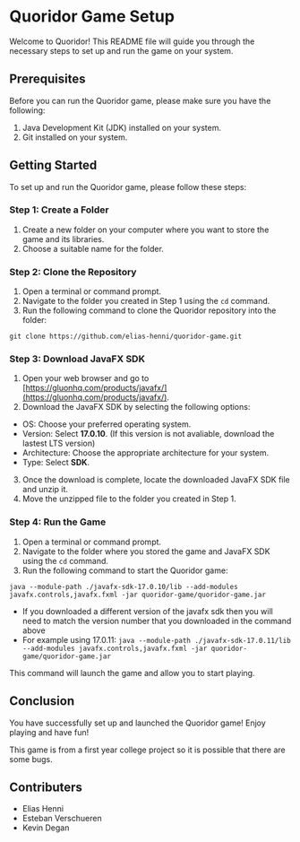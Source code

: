 # Quoridor Game Setup

Welcome to Quoridor! This README file will guide you through the necessary steps to set up and run the game on your system.

## Prerequisites

Before you can run the Quoridor game, please make sure you have the following:

1. Java Development Kit (JDK) installed on your system.
2. Git installed on your system.

## Getting Started

To set up and run the Quoridor game, please follow these steps:

### Step 1: Create a Folder

1. Create a new folder on your computer where you want to store the game and its libraries.
2. Choose a suitable name for the folder.

### Step 2: Clone the Repository

1. Open a terminal or command prompt.
2. Navigate to the folder you created in Step 1 using the `cd` command.
3. Run the following command to clone the Quoridor repository into the folder:

```
git clone https://github.com/elias-henni/quoridor-game.git
```
### Step 3: Download JavaFX SDK

1. Open your web browser and go to [https://gluonhq.com/products/javafx/](https://gluonhq.com/products/javafx/).
2. Download the JavaFX SDK by selecting the following options:
- OS: Choose your preferred operating system.
- Version: Select **17.0.10**. (If this version is not avaliable, download the lastest LTS version)
- Architecture: Choose the appropriate architecture for your system.
- Type: Select **SDK**.
3. Once the download is complete, locate the downloaded JavaFX SDK file and unzip it.
4. Move the unzipped file to the folder you created in Step 1.

### Step 4: Run the Game

1. Open a terminal or command prompt.
2. Navigate to the folder where you stored the game and JavaFX SDK using the `cd` command.
3. Run the following command to start the Quoridor game:
```
java --module-path ./javafx-sdk-17.0.10/lib --add-modules javafx.controls,javafx.fxml -jar quoridor-game/quoridor-game.jar
```
- If you downloaded a different version of the javafx sdk then you will need to match the version number that you downloaded in the command above
- For example using 17.0.11: ```java --module-path ./javafx-sdk-17.0.11/lib --add-modules javafx.controls,javafx.fxml -jar quoridor-game/quoridor-game.jar```


This command will launch the game and allow you to start playing.

## Conclusion

You have successfully set up and launched the Quoridor game! Enjoy playing and have fun!

This game is from a first year college project so it is possible that there are some bugs.

## Contributers
- Elias Henni
- Esteban Verschueren
- Kevin Degan

